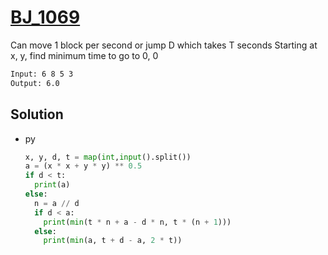 # [BJ_1069](https://acmicpc.net/problem/1069)

Can move 1 block per second or jump D which takes T seconds
Starting at x, y, find minimum time to go to 0, 0

```txt
Input: 6 8 5 3
Output: 6.0
```

## Solution

* py

  ```py
  x, y, d, t = map(int,input().split())
  a = (x * x + y * y) ** 0.5
  if d < t:
    print(a)
  else:
    n = a // d
    if d < a:
      print(min(t * n + a - d * n, t * (n + 1)))
    else:
      print(min(a, t + d - a, 2 * t))
  ```

